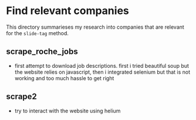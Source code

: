 # Find relevant companies

This directory summarieses my research into companies that are relevant for the `slide-tag` method.

## scrape_roche_jobs

- first attempt to download job descriptions. first i tried beautiful soup but the website relies on javascript, then i integrated selenium but that is not working and too much hassle to get right

## scrape2

- try to interact with the website using helium

